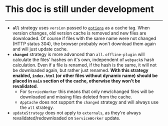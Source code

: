 # This doc is still under development

___________________________________

* **`all`** strategy uses `version` passed to [`options`](options.md) as a cache tag. When version changes, old version cache is removed and new files are downloaded. Of course if files with the same name were not changed (HTTP status 304), the browser probably won't download them again and will just update cache.
* **`changed`** strategy is more advanced than `all`. `offline-plugin` will calculate the files' hashes on it's own, independent of `webpack`s hash calculation. Even if a file is renamed, if the hash is the same, it will not be downloaded again, but rather just renamed. **With this strategy enabled, `index.html` (or other files without dynamic name) should be placed in `main` section of the cache, otherwise they won't be revalidated**.
  * For `ServiceWorker` this means that only new/changed files will be downloaded and missing files deleted from the cache.
  * `AppCache` does not support the `changed` strategy and will always use the `all` strategy.
* `updateStrategy` does not apply to `externals`, as they're always revalidated/redownloaded on `ServiceWorker` update.
